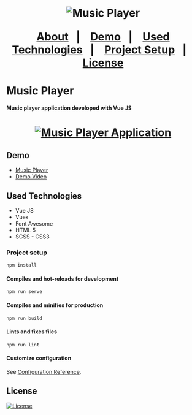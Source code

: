 <h1 align="center">
  <img alt="Music Player" src="https://user-images.githubusercontent.com/25087769/102891638-98c46b00-446f-11eb-9586-e405a4f9a935.png"/>
  <br>
  <p align="center">
  <a href="#music-player">About</a>&nbsp;&nbsp;&nbsp;|&nbsp;&nbsp;&nbsp;
  <a href="#demo">Demo</a>&nbsp;&nbsp;&nbsp;|&nbsp;&nbsp;&nbsp;
  <a href="#used-technologies">Used Technologies</a>&nbsp;&nbsp;&nbsp;|&nbsp;&nbsp;&nbsp;
  <a href="#project-setup">Project Setup</a>&nbsp;&nbsp;&nbsp;|&nbsp;&nbsp;&nbsp;
  <a href="#license">License</a>
</p>
</h1>

# Music Player 

**Music player application developed with Vue JS**

<h1 align="center">
  <a href="https://youtu.be/PiGykOwSCFs" align="center">
   <img alt="Music Player Application" src="https://imgur.com/qyYWbo0.gif"/>
  </a> 
</h1>

## Demo 
* [Music Player](https://music-player-v.netlify.app/)
* [Demo Video](https://youtu.be/PiGykOwSCFs)

## Used Technologies
* Vue JS
* Vuex
* Font Awesome
* HTML 5
* SCSS - CSS3


### Project setup
```
npm install
```

#### Compiles and hot-reloads for development
```
npm run serve
```

#### Compiles and minifies for production
```
npm run build
```

#### Lints and fixes files
```
npm run lint
```

#### Customize configuration
See [Configuration Reference](https://cli.vuejs.org/config/).


## License
 [![License](https://img.shields.io/github/license/mustafadalga/music-player)](https://github.com/mustafadalga/music-player/blob/master/LICENSE)

